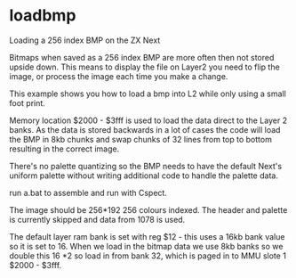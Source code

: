 # loadbmp
 Loading a 256 index BMP on the ZX Next

Bitmaps when saved as a 256 index BMP are more often then not stored upside down.
This means to display the file on Layer2 you need to flip the image, or process the
image each time you make a change. 

This example shows you how to load a bmp into L2 while only using a small foot print.

Memory location $2000 - $3fff is used to load the data direct to the Layer 2 banks. 
As the data is stored backwards in a lot of cases the code will load the BMP in 8kb 
chunks and swap chunks of 32 lines from top to bottom resulting in the correct image.

There's no palette quantizing so the BMP needs to have the default Next's uniform
palette without writing additional code to handle the palette data. 

run a.bat to assemble and run with Cspect. 

The image should be 256*192 256 colours indexed. The header and palette is currently skipped
and data from 1078 is used. 

The default layer ram bank is set with reg $12 - this uses a 16kb bank value so it is 
set to 16. When we load in the bitmap data we use 8kb banks so we double this 16 *2 so 
load in from bank 32, which is paged in to MMU slote 1 $2000 - $3fff. 

